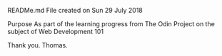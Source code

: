 READMe.md
File created on Sun 29 July 2018

Purpose
As part of the learning progress from The Odin Project on the subject of Web Development 101

Thank you.
Thomas.
